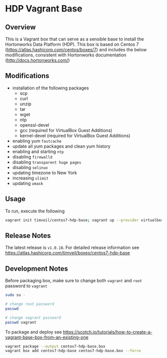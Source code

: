 # HDP Vagrant Base

## Overview

This is a Vagrant box that can serve as a sensible base to install the Hortonworks Data Platform (HDP).  This box is based on Centos 7 (https://atlas.hashicorp.com/centos/boxes/7) and includes the below 
 modifications, consistent with Hortonworks documentation (http://docs.hortonworks.com/)

## Modifications

* installation of the following packages
  * scp
  * curl
  * unzip
  * tar
  * wget
  * ntp
  * openssl-devel
  * gcc (required for VirtualBox Guest Additions)
  * kernel-devel (required for VirtualBox Guest Additions)
* enabling yum `fastcache`
* update all yum packages and clean yum history
* enabling and starting `ntp`
* disabling `firewalld`
* disabling `transparent huge pages`
* disabling `selinux`
* updating timezone to New York
* increasing `ulimit`
* updating `umask`

## Usage

To run, execute the following

```bash
vagrant init timveil/centos7-hdp-base; vagrant up --provider virtualbox
```

## Release Notes

The latest release is `v1.0.10`.  For detailed release information see https://atlas.hashicorp.com/timveil/boxes/centos7-hdp-base

## Development Notes

Before packaging box, make sure to change both `vagrant` and `root` password to `vagrant`

```bash
sudo su -

# change root password
passwd 

# change vagrant password
passwd vagrant
```

To package and deploy see https://scotch.io/tutorials/how-to-create-a-vagrant-base-box-from-an-existing-one

```bash
vagrant package --output centos7-hdp-base.box
vagrant box add centos7-hdp-base centos7-hdp-base.box --force
```


